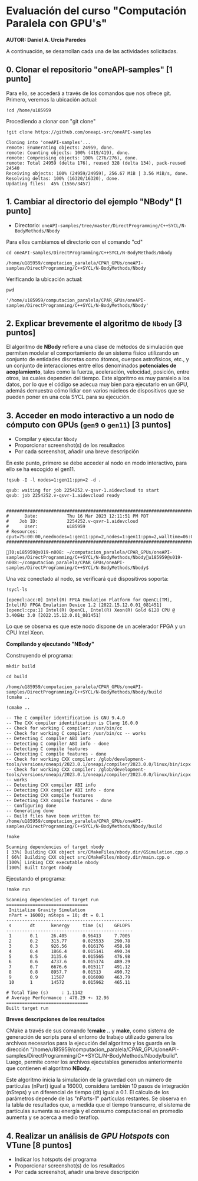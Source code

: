 # Evaluación del curso "Computación Paralela con GPU's"

**AUTOR: Daniel A. Urcia Paredes**

A continuación, se desarrollan cada una de las actividades solicitadas.

## 0. Clonar el repositorio "oneAPI-samples" [1 punto]

Para ello, se accederá a través de los comandos que nos ofrece git. Primero, veremos la ubicación actual:

`!cd /home/u185959`

Procediendo a clonar con "git clone"

`!git clone https://github.com/oneapi-src/oneAPI-samples`

```
Cloning into 'oneAPI-samples'...
remote: Enumerating objects: 24959, done.
remote: Counting objects: 100% (419/419), done.
remote: Compressing objects: 100% (276/276), done.
remote: Total 24959 (delta 176), reused 328 (delta 134), pack-reused 24540
Receiving objects: 100% (24959/24959), 256.67 MiB | 3.56 MiB/s, done.
Resolving deltas: 100% (16320/16320), done.
Updating files:  45% (1556/3457)
```

## 1. Cambiar al directorio del ejemplo "NBody" [1 punto]
- Directorio: `oneAPI-samples/tree/master/DirectProgramming/C++SYCL/N-BodyMethods/Nbody`

Para ellos cambiamos el directorio con el comando "cd"

`cd oneAPI-samples/DirectProgramming/C++SYCL/N-BodyMethods/Nbody`

```
/home/u185959/computacion_paralela/CPAR_GPUs/oneAPI-samples/DirectProgramming/C++SYCL/N-BodyMethods/Nbody
```

Verificando la ubicación actual:

`pwd`

```
'/home/u185959/computacion_paralela/CPAR_GPUs/oneAPI-samples/DirectProgramming/C++SYCL/N-BodyMethods/Nbody'
```

## 2. Explicar brevemente el algoritmo de `Nbody` [3 puntos]

El algoritmo de **NBody** refiere a una clase de métodos de simulación que permiten modelar el comportamiento de un sistema físico utilizando un conjunto de entidades discretas como átomos, cuerpos astrofísicos, etc., y un conjunto de interacciones entre ellos denominados **potenciales de acoplamiento**, tales como la fuerza, aceleración, velocidad, posición, entre otros, las cuales dependen del tiempo. Este algoritmo es muy paralelo a los datos, por lo que el código se adecua muy bien para ejecutarlo en un GPU, además demuestra cómo lidiar con varios núcleos de dispositivos que se pueden poner en una cola SYCL para su ejecución.

## 3. Acceder en modo interactivo a un nodo de cómputo con GPUs (`gen9` o `gen11`) [3 puntos]
- Compilar y ejecutar `Nbody`
- Proporcionar screenshot(s) de los resultados
- Por cada screenshot, añadir una breve descripción

En este punto, primero se debe acceder al nodo en modo interactivo, para ello se ha escogido el gen11.

`!qsub -I -l nodes=1:gen11:ppn=2 -d .`

```
qsub: waiting for job 2254252.v-qsvr-1.aidevcloud to start
qsub: job 2254252.v-qsvr-1.aidevcloud ready


########################################################################
#      Date:           Thu 16 Mar 2023 12:11:51 PM PDT
#    Job ID:           2254252.v-qsvr-1.aidevcloud
#      User:           u185959
# Resources:           cput=75:00:00,neednodes=1:gen11:ppn=2,nodes=1:gen11:ppn=2,walltime=06:00:00
########################################################################

]0;u185959@s019-n008: ~/computacion_paralela/CPAR_GPUs/oneAPI-samples/DirectProgramming/C++SYCL/N-BodyMethods/Nbodyu185959@s019-n008:~/computacion_paralela/CPAR_GPUs/oneAPI-samples/DirectProgramming/C++SYCL/N-BodyMethods/Nbody$ 
```
Una vez conectado al nodo, se verificará qué dispositivos soporta:

`!sycl-ls`

```
[opencl:acc:0] Intel(R) FPGA Emulation Platform for OpenCL(TM), Intel(R) FPGA Emulation Device 1.2 [2022.15.12.0.01_081451]
[opencl:cpu:1] Intel(R) OpenCL, Intel(R) Xeon(R) Gold 6128 CPU @ 3.40GHz 3.0 [2022.15.12.0.01_081451]
```

Lo que se observa es que este nodo dispone de un acelerador FPGA y un CPU Intel Xeon.

**Compilando y ejecutando "NBody"**

Construyendo el programa:

`mkdir build`

`cd build`

```
/home/u185959/computacion_paralela/CPAR_GPUs/oneAPI-samples/DirectProgramming/C++SYCL/N-BodyMethods/Nbody/build
!cmake ..
```

`!cmake ..`

```
-- The C compiler identification is GNU 9.4.0
-- The CXX compiler identification is Clang 16.0.0
-- Check for working C compiler: /usr/bin/cc
-- Check for working C compiler: /usr/bin/cc -- works
-- Detecting C compiler ABI info
-- Detecting C compiler ABI info - done
-- Detecting C compile features
-- Detecting C compile features - done
-- Check for working CXX compiler: /glob/development-tools/versions/oneapi/2023.0.1/oneapi/compiler/2023.0.0/linux/bin/icpx
-- Check for working CXX compiler: /glob/development-tools/versions/oneapi/2023.0.1/oneapi/compiler/2023.0.0/linux/bin/icpx -- works
-- Detecting CXX compiler ABI info
-- Detecting CXX compiler ABI info - done
-- Detecting CXX compile features
-- Detecting CXX compile features - done
-- Configuring done
-- Generating done
-- Build files have been written to: /home/u185959/computacion_paralela/CPAR_GPUs/oneAPI-samples/DirectProgramming/C++SYCL/N-BodyMethods/Nbody/build
```

`!make`

```
Scanning dependencies of target nbody
[ 33%] Building CXX object src/CMakeFiles/nbody.dir/GSimulation.cpp.o
[ 66%] Building CXX object src/CMakeFiles/nbody.dir/main.cpp.o
[100%] Linking CXX executable nbody
[100%] Built target nbody
```

Ejecutando el programa:

`!make run`

```
Scanning dependencies of target run
===============================
 Initialize Gravity Simulation
 nPart = 16000; nSteps = 10; dt = 0.1
------------------------------------------------
 s       dt      kenergy     time (s)    GFLOPS      
------------------------------------------------
 1       0.1     26.405      0.96413     7.7005      
 2       0.2     313.77      0.025533    290.78      
 3       0.3     926.56      0.016176    458.98      
 4       0.4     1866.4      0.015141    490.34      
 5       0.5     3135.6      0.015565    476.98      
 6       0.6     4737.6      0.015174    489.29      
 7       0.7     6676.6      0.015117    491.12      
 8       0.8     8957.7      0.01513     490.72      
 9       0.9     11587       0.016008    463.79      
 10      1       14572       0.015962    465.11      

# Total Time (s)     : 1.1142
# Average Performance : 478.29 +- 12.96
===============================
Built target run
```

**Breves descripciones de los resultados**

CMake a través de sus comando **!cmake ..** y **make**, como sistema de generación de scripts para el entorno de trabajo utilizado genera los archivos necesarios para la ejecución del algoritmo y los guarda en la dirección "/home/u185959/computacion_paralela/CPAR_GPUs/oneAPI-samples/DirectProgramming/C++SYCL/N-BodyMethods/Nbody/build". Luego, permite correr los archivos ejecutables generados anteriormente que contienen el algoritmo **NBody**.

Este algoritmo inicia la simulación de la gravedad con un número de partículas (nPart) igual a 16000, considera también 10 pasos de integración (nSteps) y 
un diferencial de tiempo (dt) igual a 0.1. El cálculo de los parámetros depende de las "nParts-1" partículas restantes. Se observa en la tabla de resultados que, a medida que el tiempo transcurre, el sistema de partículas aumenta su energía y el consumo computacional en promedio aumenta y se acerca a medio teraflop.

## 4. Realizar un análisis de _**GPU Hotspots**_ con VTune [8 puntos]
- Indicar los hotspots del programa
- Proporcionar screenshot(s) de los resultados
- Por cada screenshot, añadir una breve descripción



